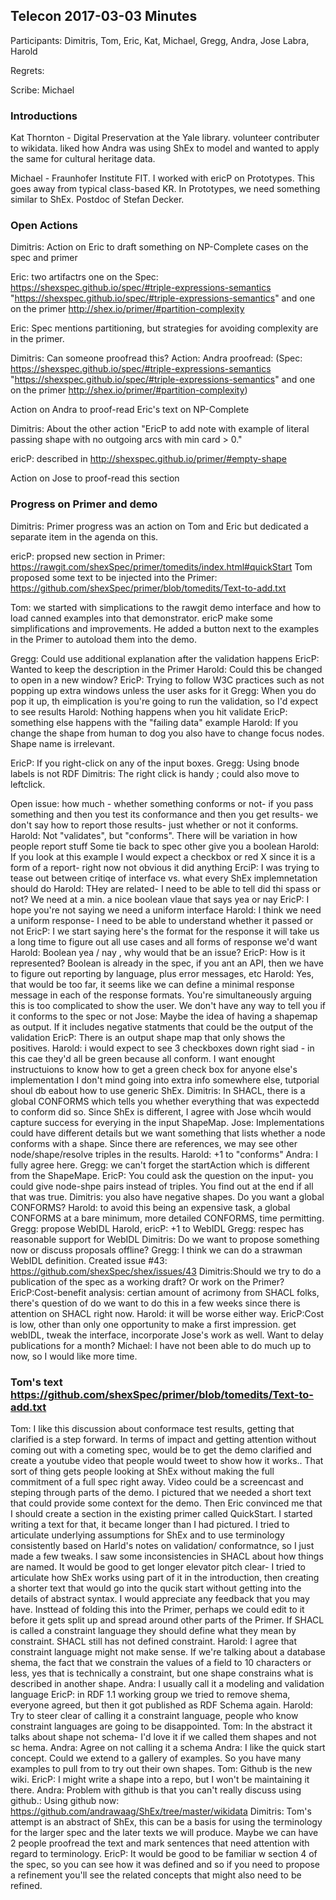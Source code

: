 ## Telecon 2017-03-03 Minutes

Participants: Dimitris, Tom, Eric, Kat, Michael, Gregg, Andra, Jose Labra, Harold
    
Regrets: 

Scribe: Michael

### Introductions

Kat Thornton - Digital Preservation at the Yale library.
  volunteer contributer to wikidata. liked how Andra was using ShEx to model and wanted to apply the same for cultural heritage data.

Michael - Fraunhofer Institute FIT. I worked with ericP on Prototypes.
  This goes away from typical class-based KR.
  In Prototypes, we need something similar to ShEx. Postdoc of Stefan Decker.  

### Open Actions

Dimitris: Action on Eric to draft something on NP-Complete cases on the spec and primer
 
 Eric: two artifactrs one on the Spec: https://shexspec.github.io/spec/#triple-expressions-semantics "https://shexspec.github.io/spec/#triple-expressions-semantics" and one on the primer
   http://shex.io/primer/#partition-complexity

 Eric: Spec mentions partitioning, but strategies for avoiding complexity are in the primer.
 
 Dimitris: Can someone proofread this? Action: Andra proofread: (Spec: https://shexspec.github.io/spec/#triple-expressions-semantics "https://shexspec.github.io/spec/#triple-expressions-semantics" and one on the primer
   http://shex.io/primer/#partition-complexity)

Action on Andra to proof-read Eric's text on NP-Complete

Dimitris: About the other action "EricP to add note with example of literal passing shape with no outgoing arcs with min card > 0."

ericP: described in http://shexspec.github.io/primer/#empty-shape

Action on Jose to proof-read this section

### Progress on Primer and demo

Dimitris: Primer progress was an action on Tom and Eric but dedicated a separate item in the agenda on this.

ericP: propsed new section in Primer: https://rawgit.com/shexSpec/primer/tomedits/index.html#quickStart
  Tom proposed some text to be injected into the Primer: https://github.com/shexSpec/primer/blob/tomedits/Text-to-add.txt

Tom: we started with simplications to the rawgit demo interface and how to load canned examples into that demonstrator.
  ericP make some simplifications and improvements.
  He added a button next to the examples in the Primer to autoload them into the demo.
  
Gregg: Could use additional explanation after the validation happens
EricP: Wanted to keep the description in the Primer
Harold: Could this be changed to open in a new window?
EricP: Trying to follow W3C practices such as not popping up extra windows unless the user asks for it
Gregg: When you do pop it up, th eimplication is you're going to run the validation, so I'd expect to see results
Harold: Nothing happens when you hit validate
EricP: something else happens with the "failing data" example
Harold: If you change the shape from human to dog you also have to change focus nodes. Shape name is irrelevant. 

EricP: If you right-click on any of the input boxes.
Gregg: Using bnode labels is not RDF
Dimitris: The right click is handy ;  could also move to leftclick.

Open issue: how much - whether something conforms or not-  if you pass something and then you test its conformance and then you get results- we don't say how to report those results- just whether or not it conforms. 
Harold: Not "validates", but "conforms".
There will be variation in how people report stuff
Some tie back to spec other give you a boolean
Harold: If you look at this example I would expect a checkbox or red X since it is a form of a report- right now not obvious it did anything
ErciP: I was trying to tease out between critiqe of interface vs. what every ShEx implemnetation should do
Harold: THey are related-  I need to be able to tell did thi spass or not? We need at a min. a nice boolean vlaue that says yea or nay
EricP: I hope you're not saying we need a uniform interface
Harold: I think we need a uniform response- I need to be able to understand whether it passed or not
EricP: I we start saying here's the format for the response it will take us a long time to figure out all use cases and all forms of response we'd want
Harold: Boolean yea / nay , why would that be an issue?
EricP: How is it represented? Boolean is already in the spec, if you ant an API, then we have to figure out reporting by language, plus error messages, etc
Harold: Yes, that would be too far, it seems like we can define a minimal response message in each of the response formats. You're simultaneously arguing this is too complicated to show the user. We don't have any way to tell you if it conforms to the spec or not
Jose: Maybe the idea of having a shapemap as output. If it includes negative statments that could be the output of the validation
EricP: There is an output shape map that only shows the positives.
Harold: i would expect to see 3 checkboxes down right siad - in this cae they'd all be green because all conform. I want enought instructuions to know how to get a green check box for anyone else's implementation
I don't mind going into extra info somewhere else, tutporial shoul db eabout how to use generic ShEx.
Dimitris: In SHACL, there is a global CONFORMS which tells you whether everything that was expectedd to conform did so.
Since ShEx is different, I agree with Jose whcih would capture success for everying in the input ShapeMap.
Jose: Implementations could have different details but we want something that lists whether a node conforms with a shape.
Since there are references, we may see other node/shape/resolve triples in the results.
Harold: +1 to "conforms"
Andra: I fully agree here.
Gregg: we can't forget the startAction which is different from the ShapeMape.
EricP: You could ask the question on the input- you could give node-shpe pairs instead of triples. You find out at the end if all that was true.
Dimitris: you also have negative shapes. Do you want a global CONFORMS?
Harold: to avoid this being an expensive task, a global CONFORMS at a bare minimum, more detailed CONFORMS, time permitting.
Gregg: propose WebIDL
Harold, ericP: +1 to WebIDL
Gregg: respec has reasonable support for WebIDL
Dimitris: Do we want to propose something now or discuss proposals offline?
Gregg: I think we can do a strawman WebIDL definition. Created issue #43: https://github.com/shexSpec/shex/issues/43
Dimitris:Should we try to do a publication of the spec as a working draft?
Or work on the Primer?
EricP:Cost-benefit analysis: certian amount of acrimony from SHACL folks, there's question of do we want to do this in a few weeks since there is attention on SHACL right now.
Harold: it will be worse either way.
EricP:Cost is low, other than only one opportunity to make a first impression. get webIDL, tweak the interface, incorporate Jose's work as well. Want to delay publications for a month?
Michael: I have not been able to do much up to now, so I would like more time.

### Tom's text https://github.com/shexSpec/primer/blob/tomedits/Text-to-add.txt
Tom: I like this discussion about conformace test results, getting that clarified is a step forward. In terms of impact and getting attention without coming out with a cometing spec, would be to get the demo clarified and create a youtube video that people would tweet to show how it works..
That sort of thing gets people looking at ShEx without making the full commitment of a full spec right away. Video could be a screencast and steping through parts of the demo.
I pictured that we needed a short text that could provide some context for the demo. Then Eric convinced me that I should create a section in the existing primer called QuickStart. I started writing a text for that, it became longer than I had pictured. I tried to articulate underlying assumptions for ShEx and to use terminology consistently based on Harld's notes on validation/ conformatnce, so I just made a few tweaks. I saw some inconsistencies in SHACL about how things are named. It would be good to get longer elevator pitch clear- I tried to articulate how ShEx works using part of it in the introduction, then creating a shorter text that would go into the qucik start without getting into the details of abstract syntax. I would appreciate any feedback that you may have. 
Insttead of folding this into the Primer, perhaps we could edit to it before it gets split up and spread around other parts of the Primer. If SHACL is called a constraint language they should define what they mean by constraint. SHACL still has not defined constraint. 
Harold: I agree that constraint language might not make sense. If we're talking about a database shema, the fact that we constrain the values of a field to 10 characters or less, yes that is technically a constraint, but one shape constrains what is described in another shape.
Andra: I usually call it a modeling and validation language
EricP: in RDF 1.1 working group we tried to remove shema, everyone agreed, but then it got published as RDF Schema again. 
Harold: Try to steer clear of calling it a constraint language, people who know constraint languages are going to be disappointed.
Tom: In the abstract it talks about shape not schema- I'd love it if we called them shapes and not sc
hema. 
Andra: Agree on not calling it a schema
Andra: I like the quick start concept. Could we extend to a gallery of examples. So you have many examples to pull from to try out their own shapes. 
Tom: Github is the new wiki.
EricP: I might write a shape into a repo, but I won't be maintaining it there. 
Andra: Problem with github is that you can't really discuss using github.: Using github now: https://github.com/andrawaag/ShEx/tree/master/wikidata
Dimitris: Tom's attempt is an abstract of ShEx, this can be a basis for using the terminology for the larger spec and the later texts we will produce. Maybe we can have 2 people proofread the text and mark sentences that need attention with regard to terminology.
EricP: It would be good to be familiar w section 4 of the spec, so you can see how it was defined and so if you need to propose a refinement you'll see the related concepts that might also need to be refined. 

